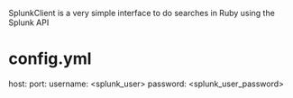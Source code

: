 SplunkClient is a very simple interface to do searches in Ruby using the Splunk API

config.yml
==========
host: <hostname>
port: <port>
username: <splunk_user>
password: <splunk_user_password>

